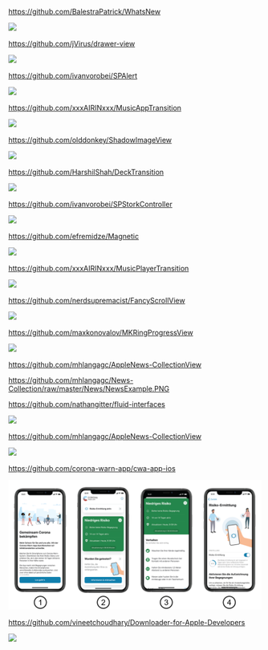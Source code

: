 https://github.com/BalestraPatrick/WhatsNew

![](https://github.com/BalestraPatrick/WhatsNew/raw/master/example.png)

https://github.com/jVirus/drawer-view

![](https://github.com/jVirus/drawer-view/raw/master/assets/drawer-view%20demo%2001.gif)

https://github.com/ivanvorobei/SPAlert

![](https://github.com/ivanvorobei/SPAlert/raw/master/Assets/Readme/Preview%20-%20Done.gif)

https://github.com/xxxAIRINxxx/MusicAppTransition

![](https://github.com/xxxAIRINxxx/MusicAppTransition/raw/master/capture.gif)

https://github.com/olddonkey/ShadowImageView

![](https://github.com/olddonkey/ShadowImageView/raw/master/Screenshots/NoOffset.png)

https://github.com/HarshilShah/DeckTransition

![](https://raw.githubusercontent.com/HarshilShah/DeckTransition/master/Resources/demo.gif)

https://github.com/ivanvorobei/SPStorkController

![](https://github.com/ivanvorobei/SPStorkController/raw/master/Resources/Preview.gif)

https://github.com/efremidze/Magnetic

![](https://camo.githubusercontent.com/2de2aeff2250be2c201222a307944178a1be02f9/68747470733a2f2f7468756d62732e6766796361742e636f6d2f52656c696576656448617264416d65726963616e7061696e74686f7273652d73697a655f726573747269637465642e676966)

https://github.com/xxxAIRINxxx/MusicPlayerTransition

![](https://github.com/xxxAIRINxxx/MusicPlayerTransition/raw/master/capture.gif)

https://github.com/nerdsupremacist/FancyScrollView

![](https://github.com/nerdsupremacist/FancyScrollView/raw/master/Demo/FancyScrollView.gif)

https://github.com/maxkonovalov/MKRingProgressView

![](https://github.com/maxkonovalov/MKRingProgressView/raw/master/MKRingProgressView.png)

https://github.com/mhlangagc/AppleNews-CollectionView

https://github.com/mhlangagc/News-Collection/raw/master/News/NewsExample.PNG

https://github.com/nathangitter/fluid-interfaces

![](https://github.com/nathangitter/fluid-interfaces/raw/master/Resources/repo-banner.png)

https://github.com/mhlangagc/AppleNews-CollectionView

![](https://github.com/mhlangagc/News-Collection/raw/master/News/NewsExample.PNG)

https://github.com/corona-warn-app/cwa-app-ios

![](https://github.com/corona-warn-app/cwa-documentation/raw/master/images/ui_screens/ui_screens_ios.png)

https://github.com/vineetchoudhary/Downloader-for-Apple-Developers

![](https://github.com/vineetchoudhary/Downloader-for-Apple-Developers/raw/master/docs/CommonCover.png)
